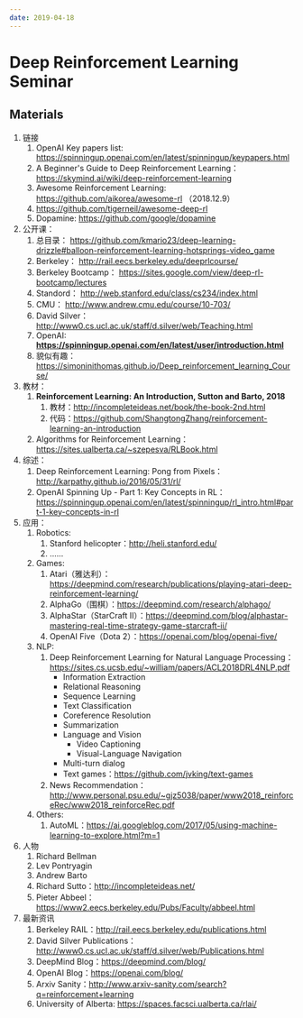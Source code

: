 ```yaml
---
date: 2019-04-18
---
```


# Deep Reinforcement Learning Seminar

## Materials

1. 链接
    1. OpenAI Key papers list: https://spinningup.openai.com/en/latest/spinningup/keypapers.html
    1. A Beginner's Guide to Deep Reinforcement Learning： https://skymind.ai/wiki/deep-reinforcement-learning
    1. Awesome Reinforcement Learning: https://github.com/aikorea/awesome-rl （2018.12.9）
    1. https://github.com/tigerneil/awesome-deep-rl
    1. Dopamine: https://github.com/google/dopamine
1. 公开课：
    1. 总目录： https://github.com/kmario23/deep-learning-drizzle#balloon-reinforcement-learning-hotsprings-video_game
    1. Berkeley： http://rail.eecs.berkeley.edu/deeprlcourse/
    1. Berkeley Bootcamp： https://sites.google.com/view/deep-rl-bootcamp/lectures
    1. Standord： http://web.stanford.edu/class/cs234/index.html
    1. CMU： http://www.andrew.cmu.edu/course/10-703/
    1. David Silver： http://www0.cs.ucl.ac.uk/staff/d.silver/web/Teaching.html
    1. OpenAI: **https://spinningup.openai.com/en/latest/user/introduction.html**
    1. 貌似有趣：https://simoninithomas.github.io/Deep_reinforcement_learning_Course/
1. 教材：
    1. **Reinforcement Learning: An Introduction, Sutton and Barto, 2018**
        1. 教材：http://incompleteideas.net/book/the-book-2nd.html
        1. 代码：https://github.com/ShangtongZhang/reinforcement-learning-an-introduction
    1. Algorithms for Reinforcement Learning：https://sites.ualberta.ca/~szepesva/RLBook.html
1. 综述：
    1. Deep Reinforcement Learning: Pong from Pixels：http://karpathy.github.io/2016/05/31/rl/
    1. OpenAI Spinning Up - Part 1: Key Concepts in RL：https://spinningup.openai.com/en/latest/spinningup/rl_intro.html#part-1-key-concepts-in-rl
1. 应用：
    1. Robotics:
        1. Stanford helicopter：http://heli.stanford.edu/
        1. ......
    1. Games:
        1. Atari（雅达利）：https://deepmind.com/research/publications/playing-atari-deep-reinforcement-learning/
        1. AlphaGo（围棋）：https://deepmind.com/research/alphago/
        1. AlphaStar（StarCraft II）：https://deepmind.com/blog/alphastar-mastering-real-time-strategy-game-starcraft-ii/
        1. OpenAI Five（Dota 2）：https://openai.com/blog/openai-five/
    1. NLP:
        1. Deep Reinforcement Learning for Natural Language Processing：https://sites.cs.ucsb.edu/~william/papers/ACL2018DRL4NLP.pdf
            - Information Extraction
            - Relational Reasoning
            - Sequence Learning
            - Text Classification
            - Coreference Resolution
            - Summarization
            - Language and Vision
                - Video Captioning
                - Visual-Language Navigation
            - Multi-turn dialog
            - Text games：https://github.com/jvking/text-games
        1. News Recommendation：http://www.personal.psu.edu/~gjz5038/paper/www2018_reinforceRec/www2018_reinforceRec.pdf
    1. Others:
        1. AutoML：https://ai.googleblog.com/2017/05/using-machine-learning-to-explore.html?m=1
1. 人物
    1. Richard Bellman
    1. Lev Pontryagin
    1. Andrew Barto
    1. Richard Sutto：http://incompleteideas.net/
    1. Pieter Abbeel：https://www2.eecs.berkeley.edu/Pubs/Faculty/abbeel.html
1. 最新资讯
    1. Berkeley RAIL：http://rail.eecs.berkeley.edu/publications.html
    1. David Silver Publications：http://www0.cs.ucl.ac.uk/staff/d.silver/web/Publications.html
    1. DeepMind Blog：https://deepmind.com/blog/
    1. OpenAI Blog：https://openai.com/blog/
    1. Arxiv Sanity：http://www.arxiv-sanity.com/search?q=reinforcement+learning
    1. University of Alberta: https://spaces.facsci.ualberta.ca/rlai/
